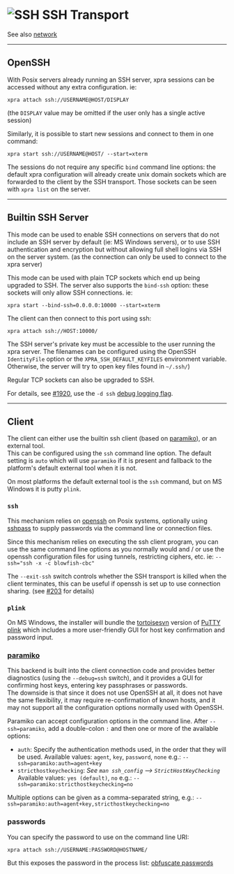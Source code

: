 # ![SSH](../images/icons/ssh.png) SSH Transport

See also [network](./README.md)

***

## OpenSSH
With Posix servers already running an SSH server, xpra sessions can be accessed without any extra configuration. ie:
```
xpra attach ssh://USERNAME@HOST/DISPLAY
```
(the `DISPLAY` value may be omitted if the user only has a single active session)

Similarly, it is possible to start new sessions and connect to them in one command:
```
xpra start ssh://USERNAME@HOST/ --start=xterm
```

The sessions do not require any specific `bind` command line options: the default xpra configuration will already create unix domain sockets which are forwarded to the client by the SSH transport. Those sockets can be seen with `xpra list` on the server.

***

## Builtin SSH Server
This mode can be used to enable SSH connections on servers that do not include an SSH server by default (ie: MS Windows servers), or to use SSH authentication and encryption but without allowing full shell logins via SSH on the server system. (as the connection can only be used to connect to the xpra server)

This mode can be used with plain TCP sockets which end up being upgraded to SSH. The server also supports the `bind-ssh` option: these sockets will only allow SSH connections. ie:
```
xpra start --bind-ssh=0.0.0.0:10000 --start=xterm
```
The client can then connect to this port using ssh:
```
xpra attach ssh://HOST:10000/
```
The SSH server's private key must be accessible to the user running the xpra server. The filenames can be configured using the OpenSSH `IdentityFile` option or the `XPRA_SSH_DEFAULT_KEYFILES` environment variable. Otherwise, the server will try to open key files found in `~/.ssh/`)

Regular TCP sockets can also be upgraded to SSH.

For details, see [#1920](https://github.com/Xpra-org/xpra/issues/1920), use the `-d ssh` [debug logging flag](../Usage/Logging.md).

***

## Client

The client can either use the builtin ssh client (based on [paramiko](http://www.paramiko.org/)), or an external tool. \
This can be configured using the `ssh` command line option. The default setting is `auto` which will use `paramiko` if it is present and fallback to the platform's default external tool when it is not.

On most platforms the default external tool is the `ssh` command, but on MS Windows it is putty `plink`.

### `ssh`
This mechanism relies on [openssh](https://www.openssh.com/) on Posix systems, optionally using [sshpass](https://sourceforge.net/projects/sshpass/) to supply passwords via the command line or connection files.

Since this mechanism relies on executing the ssh client program, you can use the same command line options as you normally would and / or use the openssh configuration files for using tunnels, restricting ciphers, etc.
ie: `--ssh="ssh -x -c blowfish-cbc"`

The `--exit-ssh` switch controls whether the SSH transport is killed when the client terminates, this can be useful if openssh is set up to use connection sharing. (see [#203](https://github.com/Xpra-org/xpra/issues/203) for details)

### `plink`
On MS Windows, the installer will bundle the [tortoisesvn](https://tortoisesvn.net/) version of [PuTTY plink](https://www.chiark.greenend.org.uk/~sgtatham/putty/latest.html) which includes a more user-friendly GUI for host key confirmation and password input.

### [paramiko](http://www.paramiko.org/)

This backend is built into the client connection code and provides better diagnostics (using the `--debug=ssh` switch), and it provides a GUI for confirming host keys, entering key passphrases or passwords.\
The downside is that since it does not use OpenSSH at all, it does not have the same flexibility, it may require re-confirmation of known hosts, and it may not support all the configuration options normally used with OpenSSH.

Paramiko can accept configuration options in the command line.
After `--ssh=paramiko`, add a double-colon `:` and then one or more of the available options:
* `auth`: Specify the authentication methods used, in the order that they will be used.
  Available values: `agent`, `key`, `password`, `none`
  e.g.: `--ssh=paramiko:auth=agent+key`
* `stricthostkeychecking`: _See `man ssh_config` --> `StrictHostKeyChecking`_
  Available values: `yes (default)`, `no`
  e.g.: `--ssh=paramiko:stricthostkeychecking=no`

Multiple options can be given as a comma-separated string, e.g.: `--ssh=paramiko:auth=agent+key,stricthostkeychecking=no`

### passwords

You can specify the password to use on the command line URI:
```
xpra attach ssh://USERNAME:PASSWORD@HOSTNAME/
```
But this exposes the password in the process list: [obfuscate passwords](https://github.com/Xpra-org/xpra/issues/3196)
